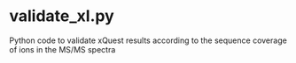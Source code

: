 # validate_xl.py
Python code to validate xQuest results according to the sequence coverage of ions in the MS/MS spectra
